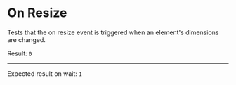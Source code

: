 # On Resize

Tests that the on resize event is triggered when an element's dimensions are changed.

<div data-signals-result="0" data-on-load="$result = 0" data-on-load__delay.100ms="resize.style = 'width: 10px'">
  <div id="resize" data-on-resize="$result = 1"></div>
  Result:
  <code id="result" data-text="$result">0</code>
  <hr />
  Expected result on wait: <code>1</code>
</div>